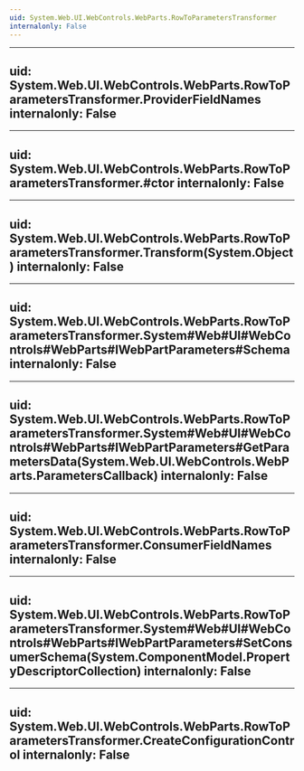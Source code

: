```yaml
---
uid: System.Web.UI.WebControls.WebParts.RowToParametersTransformer
internalonly: False
---
```


---
uid: System.Web.UI.WebControls.WebParts.RowToParametersTransformer.ProviderFieldNames
internalonly: False
---

---
uid: System.Web.UI.WebControls.WebParts.RowToParametersTransformer.#ctor
internalonly: False
---

---
uid: System.Web.UI.WebControls.WebParts.RowToParametersTransformer.Transform(System.Object)
internalonly: False
---

---
uid: System.Web.UI.WebControls.WebParts.RowToParametersTransformer.System#Web#UI#WebControls#WebParts#IWebPartParameters#Schema
internalonly: False
---

---
uid: System.Web.UI.WebControls.WebParts.RowToParametersTransformer.System#Web#UI#WebControls#WebParts#IWebPartParameters#GetParametersData(System.Web.UI.WebControls.WebParts.ParametersCallback)
internalonly: False
---

---
uid: System.Web.UI.WebControls.WebParts.RowToParametersTransformer.ConsumerFieldNames
internalonly: False
---

---
uid: System.Web.UI.WebControls.WebParts.RowToParametersTransformer.System#Web#UI#WebControls#WebParts#IWebPartParameters#SetConsumerSchema(System.ComponentModel.PropertyDescriptorCollection)
internalonly: False
---

---
uid: System.Web.UI.WebControls.WebParts.RowToParametersTransformer.CreateConfigurationControl
internalonly: False
---
